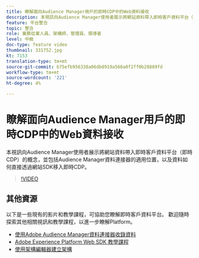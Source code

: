 ```yaml
---
title: 瞭解面向Audience Manager用戶的即時CDP中的Web資料接收
description: 本視訊向Audience Manager使用者展示將網站資料帶入即時客戶資料平台（即時CDP）的概念，並包括Audience Manager資料連接器的適用位置，以及資料如何直接透過網站SDK移入即時CDP。
feature: 平台整合
topic: 整合
role: 業務從業人員、架構師、管理員、領導者
level: 中級
doc-type: feature video
thumbnail: 331752.jpg
kt: 7153
translation-type: tm+mt
source-git-commit: b75efb956338a06db8919a568a0f2ff0b28889fd
workflow-type: tm+mt
source-wordcount: '221'
ht-degree: 4%

---
```



# 瞭解面向Audience Manager用戶的即時CDP中的Web資料接收

本視訊向Audience Manager使用者展示將網站資料帶入即時客戶資料平台（即時CDP）的概念，並包括Audience Manager資料連接器的適用位置，以及資料如何直接透過網站SDK移入即時CDP。

>[!VIDEO](https://video.tv.adobe.com/v/331752/?quality=12&learn=on)

## 其他資源

以下是一些現有的影片和教學課程，可協助您瞭解即時客戶資料平台。 歡迎隨時探索其他相關視訊和教學課程，以進一步瞭解Platform。

* [使用Adobe Audience Manager資料連接器收錄資料](https://experienceleague.adobe.com/docs/platform-learn/tutorials/sources/ingest-data-from-aam.html?lang=en#sources)
* [Adobe Experience Platform Web SDK 教學課程](https://experienceleague.adobe.com/docs/web-sdk-learn/tutorials/overview.html?lang=en)
* [使用架構編輯器建立架構](https://experienceleague.adobe.com/docs/experience-platform/xdm/tutorials/create-schema-ui.html?lang=en#getting-started)
